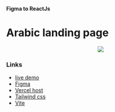 **Figma to ReactJs**

# Arabic landing page

<p align="center">
  <img src="https://i.ibb.co/Qp6FgZ1/smartmockups-lk857bmk.jpg" />
</p>

### Links
* [live demo](https://rehlate.vercel.app/)
* [Figma](https://www.figma.com/community/file/1248564709234502635/Rehlate-Landing-Page)
* [Vercel host](https://vercel.com/)
* [Tailwind css](https://tailwindcss.com/)
* [Vite](https://vitejs.dev/)
